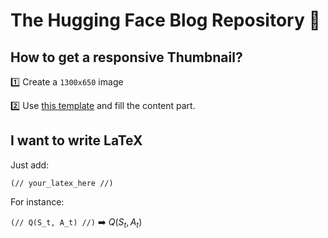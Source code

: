 # The Hugging Face Blog Repository 🤗
## How to get a responsive Thumbnail?
1️⃣ Create a `1300x650` image 

2️⃣ Use [this template](https://github.com/huggingface/blog/blob/Documentation/assets/thumbnail-template.svg) and fill the content part.


## I want to write LaTeX

Just add:

```
(// your_latex_here //)
```

For instance:


``` (// Q(S_t, A_t) //) ``` ➡️ $Q(S_t, A_t)$
